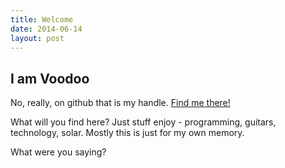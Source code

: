 ```yaml
---
title: Welcome
date: 2014-06-14
layout: post
---
```


## I am Voodoo

No, really, on github that is my handle. [Find me there!](http://github.com/voodoo)

What will you find here? Just stuff enjoy - programming, guitars, technology, solar. Mostly this is just for my own memory.

What were you saying?
